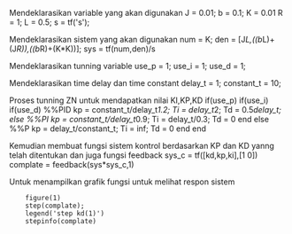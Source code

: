 Mendeklarasikan variable yang akan digunakan 
         J = 0.01;
          b = 0.1;
          K = 0.01
          R = 1;
          L = 0.5;
          s = tf('s');

Mendeklarasikan sistem yang akan digunakan
         num = K;
         den = [J*L,((b*L)+(J*R)),((b*R)+(K*K))];
         sys = tf(num,den)/s

Mendeklarasikan tunning variable
            use_p = 1;
            use_i = 1;
            use_d = 1;

Mendeklarasikan time delay dan time constant
         delay_t = 1;
         constant_t = 10;



Proses tunning ZN untuk mendapatkan nilai KI,KP,KD 
        if(use_p)
            if(use_i)
                if(use_d)
                     %%PID
                    kp = constant_t/delay_t*1.2;
                    Ti = delay_t*2;
                    Td = 0.5*delay_t;
                else
                %%PI
                kp = constant_t/delay_t*0.9;
                Ti = delay_t/0.3;
                Td = 0
                end
            else 
                %%P
                kp = delay_t/constant_t;
                Ti = inf;
                 Td = 0
            end
        end



Kemudian membuat fungsi sistem kontrol berdasarkan KP dan KD yanng telah ditentukan dan juga fungsi feedback 
            sys_c = tf([kd,kp,ki],[1 0])
            complate = feedback(sys*sys_c,1)

Untuk menampilkan grafik fungsi untuk melihat respon sistem

        figure(1)
        step(complate); 
        legend('step kd(1)')
        stepinfo(complate)